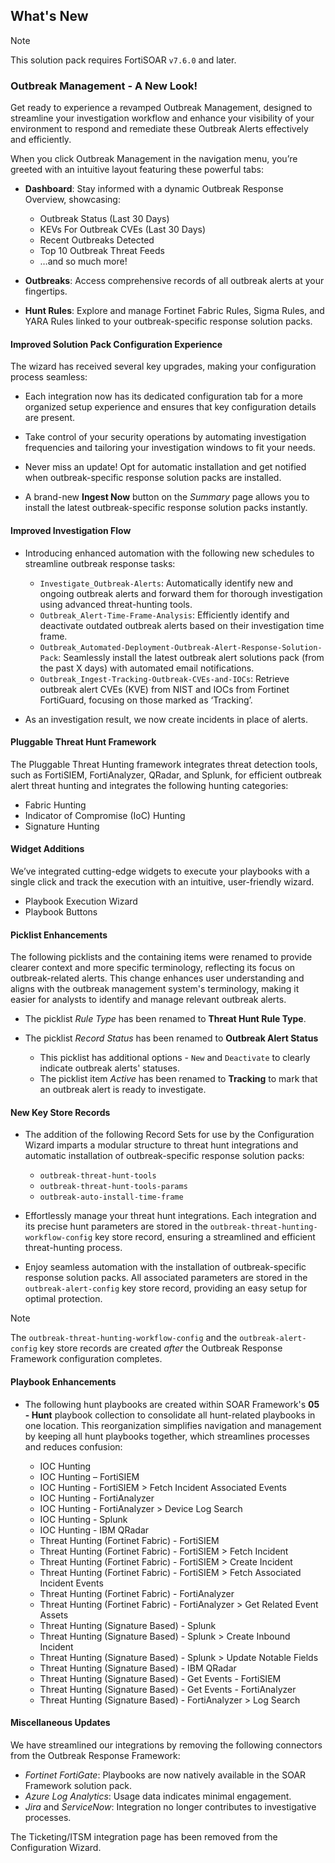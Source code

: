 ## What's New

>[!NOTE]
>This solution pack requires FortiSOAR `v7.6.0` and later.

### Outbreak Management - A New Look!

Get ready to experience a revamped Outbreak Management, designed to streamline your investigation workflow and enhance your visibility of your environment to respond and remediate these Outbreak Alerts effectively and efficiently.

When you click Outbreak Management in the navigation menu, you’re greeted with an intuitive layout featuring these powerful tabs:

- **Dashboard**: Stay informed with a dynamic Outbreak Response Overview, showcasing:
    - Outbreak Status (Last 30 Days)
    - KEVs For Outbreak CVEs (Last 30 Days)
    - Recent Outbreaks Detected
    - Top 10 Outbreak Threat Feeds
    - …and so much more!

- **Outbreaks**: Access comprehensive records of all outbreak alerts at your fingertips.

- **Hunt Rules**: Explore and manage Fortinet Fabric Rules, Sigma Rules, and YARA Rules linked to your outbreak-specific response solution packs.

#### Improved Solution Pack Configuration Experience

The wizard has received several key upgrades, making your configuration process seamless:

- Each integration now has its dedicated configuration tab for a more organized setup experience and ensures that key configuration details are present.
  
- Take control of your security operations by automating investigation frequencies and tailoring your investigation windows to fit your needs.
  
- Never miss an update! Opt for automatic installation and get notified when outbreak-specific response solution packs are installed.

- A brand-new **Ingest Now** button on the *Summary* page allows you to install the latest outbreak-specific response solution packs instantly.

#### Improved Investigation Flow

- Introducing enhanced automation with the following new schedules to streamline outbreak response tasks:

    - `Investigate_Outbreak-Alerts`: Automatically identify new and ongoing outbreak alerts and forward them for thorough investigation using advanced threat-hunting tools.
    - `Outbreak_Alert-Time-Frame-Analysis`: Efficiently identify and deactivate outdated outbreak alerts based on their investigation time frame.
    - `Outbreak_Automated-Deployment-Outbreak-Alert-Response-Solution-Pack`: Seamlessly install the latest outbreak alert solutions pack (from the past X days) with automated email notifications.
    - `Outbreak_Ingest-Tracking-Outbreak-CVEs-and-IOCs`: Retrieve outbreak alert CVEs (KVE) from NIST and IOCs from Fortinet FortiGuard, focusing on those marked as ‘Tracking’.

- As an investigation result, we now create incidents in place of alerts.

#### Pluggable Threat Hunt Framework

The Pluggable Threat Hunting framework integrates threat detection tools, such as FortiSIEM, FortiAnalyzer, QRadar, and Splunk, for efficient outbreak alert threat hunting and integrates the following hunting categories:

- Fabric Hunting
- Indicator of Compromise (IoC) Hunting
- Signature Hunting

#### Widget Additions

We’ve integrated cutting-edge widgets to execute your playbooks with a single click and track the execution with an intuitive, user-friendly wizard.

- Playbook Execution Wizard
- Playbook Buttons

#### Picklist Enhancements

The following picklists and the containing items were renamed to provide clearer context and more specific terminology, reflecting its focus on outbreak-related alerts. This change enhances user understanding and aligns with the outbreak management system's terminology, making it easier for analysts to identify and manage relevant outbreak alerts.

- The picklist *Rule Type* has been renamed to **Threat Hunt Rule Type**.

- The picklist *Record Status* has been renamed to **Outbreak Alert Status**
    - This picklist has additional options - `New` and `Deactivate` to clearly indicate outbreak alerts' statuses.
    - The picklist item *Active* has been renamed to **Tracking** to mark that an outbreak alert is ready to investigate.

#### New Key Store Records

- The addition of the following Record Sets for use by the Configuration Wizard imparts a modular structure to threat hunt integrations and automatic installation of outbreak-specific response solution packs:
    - `outbreak-threat-hunt-tools`
    - `outbreak-threat-hunt-tools-params`
    - `outbreak-auto-install-time-frame`

- Effortlessly manage your threat hunt integrations. Each integration and its precise hunt parameters are stored in the `outbreak-threat-hunting-workflow-config` key store record, ensuring a streamlined and efficient threat-hunting process.

- Enjoy seamless automation with the installation of outbreak-specific response solution packs. All associated parameters are stored in the `outbreak-alert-config` key store record, providing an easy setup for optimal protection.

>[!NOTE]
> The `outbreak-threat-hunting-workflow-config` and the `outbreak-alert-config` key store records are created *after* the Outbreak Response Framework configuration completes.

#### Playbook Enhancements

- The following hunt playbooks are created within SOAR Framework's **05 - Hunt** playbook collection to consolidate all hunt-related playbooks in one location. This reorganization simplifies navigation and management by keeping all hunt playbooks together, which streamlines processes and reduces confusion:

    - IOC Hunting
    - IOC Hunting – FortiSIEM
    - IOC Hunting - FortiSIEM > Fetch Incident Associated Events
    - IOC Hunting - FortiAnalyzer
    - IOC Hunting - FortiAnalyzer > Device Log Search
    - IOC Hunting - Splunk
    - IOC Hunting - IBM QRadar
    - Threat Hunting (Fortinet Fabric) - FortiSIEM
    - Threat Hunting (Fortinet Fabric) - FortiSIEM > Fetch Incident
    - Threat Hunting (Fortinet Fabric) - FortiSIEM > Create Incident
    - Threat Hunting (Fortinet Fabric) - FortiSIEM > Fetch Associated Incident Events
    - Threat Hunting (Fortinet Fabric) - FortiAnalyzer
    - Threat Hunting (Fortinet Fabric) - FortiAnalyzer > Get Related Event Assets
    - Threat Hunting (Signature Based) - Splunk
    - Threat Hunting (Signature Based) - Splunk > Create Inbound Incident
    - Threat Hunting (Signature Based) - Splunk > Update Notable Fields
    - Threat Hunting (Signature Based) - IBM QRadar
    - Threat Hunting (Signature Based) - Get Events - FortiSIEM
    - Threat Hunting (Signature Based) - Get Events - FortiAnalyzer
    - Threat Hunting (Signature Based)  - FortiAnalyzer > Log Search

#### Miscellaneous Updates

We have streamlined our integrations by removing the following connectors from the Outbreak Response Framework:

- *Fortinet FortiGate*: Playbooks are now natively available in the SOAR Framework solution pack.
- *Azure Log Analytics*: Usage data indicates minimal engagement.
- *Jira* and *ServiceNow*: Integration no longer contributes to investigative processes.

The Ticketing/ITSM integration page has been removed from the Configuration Wizard.